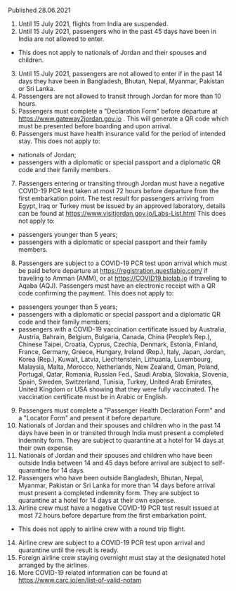 Published 28.06.2021
1. Until 15 July 2021, flights from India are suspended.
2. Until 15 July 2021, passengers who in the past 45 days have been in India are not allowed to enter.
- This does not apply to nationals of Jordan and their spouses and children.
3. Until 15 July 2021, passengers are not allowed to enter if in the past 14 days they have been in Bangladesh, Bhutan, Nepal, Myanmar, Pakistan or Sri Lanka. 
4. Passengers are not allowed to transit through Jordan for more than 10 hours.
5. Passengers must complete a "Declaration Form" before departure at <a href="https://www.gateway2jordan.gov.jo/">https://www.gateway2jordan.gov.jo</a> . This will generate a QR code which must be presented before boarding and upon arrival.
6. Passengers must have health insurance valid for the period of intended stay.
This does not apply to:
- nationals of Jordan;
- passengers with a diplomatic or special passport and a diplomatic QR code and their family members.
7. Passengers entering or transiting through Jordan must have a negative COVID-19 PCR test taken at most 72 hours before departure from the first embarkation point. The test result for passengers arriving from Egypt, Iraq or Turkey must be issued by an approved laboratory, details can be found at <a href="https://www.visitjordan.gov.jo/Labs-List.html">https://www.visitjordan.gov.jo/Labs-List.html</a> 
This does not apply to:
- passengers younger than 5 years;
- passengers with a diplomatic or special passport and their family members.
8. Passengers are subject to a COVID-19 PCR test upon arrival which must be paid before departure at <a href="https://registration.questlabjo.com/">https://registration.questlabjo.com/</a> if traveling to Amman (AMM), or at <a href="https://covid19.biolab.jo/">https://COVID19.biolab.jo</a> if traveling to Aqaba (AQJ). Passengers must have an electronic receipt with a QR code confirming the payment.
This does not apply to:
- passengers younger than 5 years;
- passengers with a diplomatic or special passport and a diplomatic QR code and their family members;
- passengers with a COVID-19 vaccination certificate issued by Australia, Austria, Bahrain, Belgium, Bulgaria, Canada, China (People’s Rep.), Chinese Taipei, Croatia, Cyprus, Czechia, Denmark, Estonia, Finland, France, Germany, Greece, Hungary, Ireland (Rep.), Italy, Japan, Jordan, Korea (Rep.), Kuwait, Latvia, Liechtenstein, Lithuania, Luxembourg, Malaysia, Malta, Morocco, Netherlands, New Zealand, Oman, Poland, Portugal, Qatar, Romania, Russian Fed., Saudi Arabia, Slovakia, Slovenia, Spain, Sweden, Switzerland, Tunisia, Turkey, United Arab Emirates, United Kingdom or USA showing that they were fully vaccinated. The vaccination certificate must be in Arabic or English. 
9. Passengers must complete a "Passenger Health Declaration Form" and a "Locator Form" and present it before departure.
10. Nationals of Jordan and their spouses and children who in the past 14 days have been in or transited through India must present a completed indemnity form. They are subject to quarantine at a hotel for 14 days at their own expense.
11. Nationals of Jordan and their spouses and children who have been outside India between 14 and 45 days before arrival are subject to self-quarantine for 14 days.
12. Passengers who have been outside Bangladesh, Bhutan, Nepal, Myanmar, Pakistan or Sri Lanka for more than 14 days before arrival must present a completed indemnity form. They are subject to quarantine at a hotel for 14 days at their own expense.
13. Airline crew must have a negative COVID-19 PCR test result issued at most 72 hours before departure from the first embarkation point.
- This does not apply to airline crew with a round trip flight.
14. Airline crew are subject to a COVID-19 PCR test upon arrival and quarantine until the result is ready.
15. Foreign airline crew staying overnight must stay at the designated hotel arranged by the airlines.
16. More COVID-19 related information can be found at <a href="https://www.carc.jo/en/list-of-valid-notam">https://www.carc.jo/en/list-of-valid-notam</a> 

